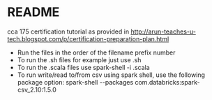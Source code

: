 # README #

cca 175 certification tutorial as provided in http://arun-teaches-u-tech.blogspot.com/p/certification-preparation-plan.html

* Run the files in the order of the filename prefix number
* To run the .sh files for example just use <filename>.sh
* To run the .scala files use spark-shell -i <filaname>.scala
* To run write/read to/from  csv using spark shell, use the following package option:
    spark-shell --packages com.databricks:spark-csv_2.10:1.5.0 
